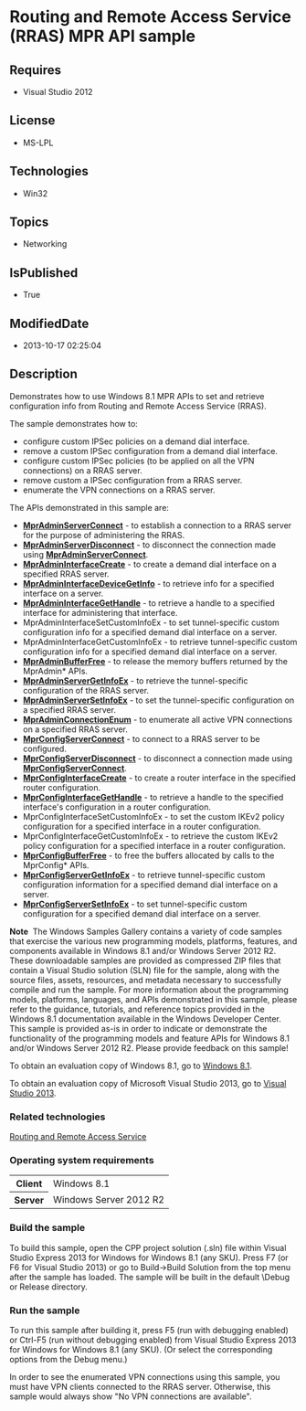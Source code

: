 # Routing and Remote Access Service (RRAS) MPR API sample
## Requires
* Visual Studio 2012
## License
* MS-LPL
## Technologies
* Win32
## Topics
* Networking
## IsPublished
* True
## ModifiedDate
* 2013-10-17 02:25:04
## Description

<div id="mainSection">
<p>Demonstrates how to use Windows&nbsp;8.1 MPR APIs to set and retrieve configuration info from Routing and Remote Access Service (RRAS).
</p>
<p>The sample demonstrates how to: </p>
<ul>
<li>configure custom IPSec policies on a demand dial interface. </li><li>remove a custom IPSec configuration from a demand dial interface. </li><li>configure custom IPSec policies (to be applied on all the VPN connections) on a RRAS server.
</li><li>remove custom a IPSec configuration from a RRAS server. </li><li>enumerate the VPN connections on a RRAS server. </li></ul>
<p></p>
<p>The APIs demonstrated in this sample are: </p>
<ul>
<li><a href="http://msdn.microsoft.com/en-us/library/windows/desktop/aa375840"><b>MprAdminServerConnect</b></a> - to establish a connection to a RRAS server for the purpose of administering the RRAS.
</li><li><a href="http://msdn.microsoft.com/en-us/library/windows/desktop/aa375843"><b>MprAdminServerDisconnect</b></a> - to disconnect the connection made using
<a href="http://msdn.microsoft.com/en-us/library/windows/desktop/aa375840"><b>MprAdminServerConnect</b></a>.
</li><li><a href="http://msdn.microsoft.com/en-us/library/windows/desktop/aa374573"><b>MprAdminInterfaceCreate</b></a> - to create a demand dial interface on a specified RRAS server.
</li><li><a href="http://msdn.microsoft.com/en-us/library/windows/desktop/aa374575"><b>MprAdminInterfaceDeviceGetInfo</b></a> - to retrieve info for a specified interface on a server.
</li><li><a href="http://msdn.microsoft.com/en-us/library/windows/desktop/aa374581"><b>MprAdminInterfaceGetHandle</b></a> - to retrieve a handle to a specified interface for administering that interface.
</li><li>MprAdminInterfaceSetCustomInfoEx - to set tunnel-specific custom configuration info for a specified demand dial interface on a server.
</li><li>MprAdminInterfaceGetCustomInfoEx - to retrieve tunnel-specific custom configuration info for a specified demand dial interface on a server.
</li><li><a href="http://msdn.microsoft.com/en-us/library/windows/desktop/aa374557"><b>MprAdminBufferFree</b></a> - to release the memory buffers returned by the MprAdmin* APIs.
</li><li><a href="http://msdn.microsoft.com/en-us/library/windows/desktop/dd408070"><b>MprAdminServerGetInfoEx</b></a> - to retrieve the tunnel-specific configuration of the RRAS server.
</li><li><a href="http://msdn.microsoft.com/en-us/library/windows/desktop/dd408071"><b>MprAdminServerSetInfoEx</b></a> - to set the tunnel-specific configuration on a specified RRAS server.
</li><li><a href="http://msdn.microsoft.com/en-us/library/windows/desktop/aa374559"><b>MprAdminConnectionEnum</b></a> - to enumerate all active VPN connections on a specified RRAS server.
</li><li><a href="http://msdn.microsoft.com/en-us/library/windows/desktop/aa375874"><b>MprConfigServerConnect</b></a> - to connect to a RRAS server to be configured.
</li><li><a href="http://msdn.microsoft.com/en-us/library/windows/desktop/aa375875"><b>MprConfigServerDisconnect</b></a> - to disconnect a connection made using
<a href="http://msdn.microsoft.com/en-us/library/windows/desktop/aa375874"><b>MprConfigServerConnect</b></a>.
</li><li><a href="http://msdn.microsoft.com/en-us/library/windows/desktop/aa375860"><b>MprConfigInterfaceCreate</b></a> - to create a router interface in the specified router configuration.
</li><li><a href="http://msdn.microsoft.com/en-us/library/windows/desktop/aa375864"><b>MprConfigInterfaceGetHandle</b></a> - to retrieve a handle to the specified interface's configuration in a router configuration.
</li><li>MprConfigInterfaceSetCustomInfoEx - to set the custom IKEv2 policy configuration for a specified interface in a router configuration.
</li><li>MprConfigInterfaceGetCustomInfoEx - to retrieve the custom IKEv2 policy configuration for a specified interface in a router configuration.
</li><li><a href="http://msdn.microsoft.com/en-us/library/windows/desktop/aa375855"><b>MprConfigBufferFree</b></a> - to free the buffers allocated by calls to the MprConfig* APIs.
</li><li><a href="http://msdn.microsoft.com/en-us/library/windows/desktop/dd408076"><b>MprConfigServerGetInfoEx</b></a> - to retrieve tunnel-specific custom configuration information for a specified demand dial interface on a server.
</li><li><a href="http://msdn.microsoft.com/en-us/library/windows/desktop/dd408077"><b>MprConfigServerSetInfoEx</b></a> - to set tunnel-specific custom configuration for a specified demand dial interface on a server.
</li></ul>
<p></p>
<p class="note"><b>Note</b>&nbsp;&nbsp;The Windows Samples Gallery contains a variety of code samples that exercise the various new programming models, platforms, features, and components available in Windows&nbsp;8.1 and/or Windows Server&nbsp;2012&nbsp;R2. These downloadable samples
 are provided as compressed ZIP files that contain a Visual Studio solution (SLN) file for the sample, along with the source files, assets, resources, and metadata necessary to successfully compile and run the sample. For more information about the programming
 models, platforms, languages, and APIs demonstrated in this sample, please refer to the guidance, tutorials, and reference topics provided in the Windows&nbsp;8.1 documentation available in the Windows Developer Center. This sample is provided as-is in order to
 indicate or demonstrate the functionality of the programming models and feature APIs for Windows&nbsp;8.1 and/or Windows Server&nbsp;2012&nbsp;R2. Please provide feedback on this sample!</p>
<p>To obtain an evaluation copy of Windows&nbsp;8.1, go to <a href="http://go.microsoft.com/fwlink/p/?linkid=301696">
Windows&nbsp;8.1</a>.</p>
<p>To obtain an evaluation copy of Microsoft Visual Studio&nbsp;2013, go to <a href="http://go.microsoft.com/fwlink/p/?linkid=301697">
Visual Studio&nbsp;2013</a>.</p>
<h3>Related technologies</h3>
<a href="http://msdn.microsoft.com/en-us/library/windows/desktop/bb545679">Routing and Remote Access Service</a>
<h3>Operating system requirements</h3>
<table>
<tbody>
<tr>
<th>Client</th>
<td><dt>Windows&nbsp;8.1 </dt></td>
</tr>
<tr>
<th>Server</th>
<td><dt>Windows Server&nbsp;2012&nbsp;R2 </dt></td>
</tr>
</tbody>
</table>
<h3>Build the sample</h3>
<p>To build this sample, open the CPP project solution (.sln) file within Visual Studio Express&nbsp;2013 for Windows for Windows&nbsp;8.1 (any SKU). Press F7 (or F6 for Visual Studio&nbsp;2013) or go to Build-&gt;Build Solution from the top menu after the sample has loaded.
 The sample will be built in the default \Debug or Release directory.</p>
<h3>Run the sample</h3>
<p>To run this sample after building it, press F5 (run with debugging enabled) or Ctrl-F5 (run without debugging enabled) from Visual Studio Express&nbsp;2013 for Windows for Windows&nbsp;8.1 (any SKU). (Or select the corresponding options from the Debug menu.)</p>
<p>In order to see the enumerated VPN connections using this sample, you must have VPN clients connected to the RRAS server. Otherwise, this sample would always show &quot;No VPN connections are available&quot;.
</p>
</div>
